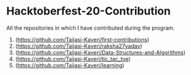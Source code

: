 # Hacktoberfest-20-Contribution
All the repositories in which I have contributed during the program.

1. (https://github.com/Taijasi-Kaveri/first-contributions)
2. (https://github.com/Taijasi-Kaveri/raksha27yadav)
3. (https://github.com/Taijasi-Kaveri/Data-Structures-and-Algorithms)
4. (https://github.com/Taijasi-Kaveri/tic_tac_toe)
5. (https://github.com/Taijasi-Kaveri/learning)
